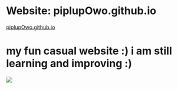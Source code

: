 # Website: piplupOwo.github.io
<a href="https://piplupowo.github.io/">piplupOwo.github.io</a>
<h1>my fun casual website :) i am still learning and improving :)</h1>
<img src="https://github.com/piplupOwo/piplupOwo.github.io/blob/main/resources/bg3.gif?raw=true" />
